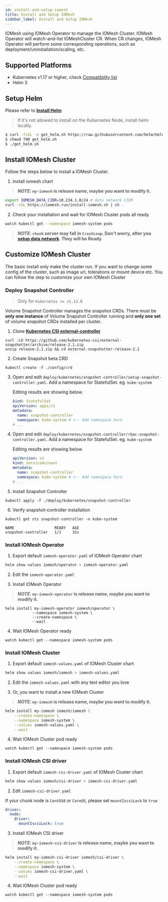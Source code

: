 ```yaml
---
id: install-and-setup-iomesh
title: Install and Setup IOMesh
sidebar_label: Install and Setup IOMesh
---
```


IOMesh using IOMesh Operator to manage the IOMesh Cluster. IOMesh Operator will watch-and-list IOMeshCluster CR. When CR changes, IOMesh Operator will perform some corresponding operations, such as deployment/uninstallation/scaling, etc.

## Supported Platforms

- Kubernetes v1.17 or higher, check [Compatibility list](https://iomesh.com/docs/zbs-operator/overview#compatibility-list-with-kubernetes)
- Helm 3

## Setup Helm

Please refer to **[Install Helm](https://helm.sh/docs/intro/install/)**

> If it's not allowed to install on the Kubernetes Node, install helm locally.

```bash
$ curl -fsSL -o get_helm.sh https://raw.githubusercontent.com/helm/helm/master/scripts/get-helm-3
$ chmod 700 get_helm.sh
$ ./get_helm.sh
```

## Install IOMesh Cluster

Follow the steps below to install a IOMesh Cluster.

1. Install iomesh chart

> **_NOTE_: `my-iomesh` is release name, maybe you want to modify it.**

```bash
export IOMESH_DATA_CIDR=10.234.1.0/24 # data network CIDR
curl -sSL https://iomesh.run/install-iomesh.sh | sh -
```

2. Check your installation and wait for IOMesh Cluster pods all ready

```bash
watch kubectl get --namespace iomesh-system pods
```

> **_NOTE_: `chunk` server may fall in `CrashLoop`. Don't worry, after you [setup data network][2]. They will be Ready**

## Customize IOMesh Cluster

The basic install only make the cluster run. If you want to change some config of the cluster, such as image url, tolerations or mount device etc. You can follow the step to customize your own IOMesh Cluster

### Deploy Snapshot Controller

> Only for `Kubernetes >= v1.13.0`

Volume Snapshot Controller manages the snapshot CRDs.
There must be **only one instance** of Volume Snapshot Controller running and **only one set** of volume snapshot CRDs installed per cluster.

1. Clone **[Kubernetes CSI external-controller](https://github.com/kubernetes-csi/external-snapshotter/tree/release-2.1)**

```shell
curl -LO https://github.com/kubernetes-csi/external-snapshotter/archive/release-2.1.zip
unzip release-2.1.zip && cd external-snapshotter-release-2.1
```

2. Create Snapshot beta CRD

```shell
kubectl create -f ./config/crd
```

3. Open and edit `deploy/kubernetes/snapshot-controller/setup-snapshot-controller.yaml`. Add a namespace for StatefulSet. eg. `kube-system`

   Editing results are showing below.

   ```yaml
   kind: StatefulSet
   apiVersion: apps/v1
   metadata:
     name: snapshot-controller
     namespace: kube-system # <-- Add namespace here
   # ...
   ```

4. Open and edit `deploy/kubernetes/snapshot-controller/rbac-snapshot-controller.yaml`. Add a namespace for StatefulSet. eg. `kube-system`

   Editing results are showing below.

   ```yaml
   apiVersion: v1
   kind: ServiceAccount
   metadata:
     name: snapshot-controller
     namespace: kube-system # <-- Add namespace here
   # ...
   ```

5. Install Snapshot Controller

```shell
kubectl apply -f ./deploy/kubernetes/snapshot-controller
```

6. Verify snapshot-controller installation

```shell
kubectl get sts snapshot-controller -n kube-system
```

```output
NAME                  READY   AGE
snapshot-controller   1/1     32s
```

### Install IOMesh Operator

1. Export default `iomesh-operator.yaml` of IOMesh Operator chart

```bash
helm show values iomesh/operator > iomesh-operator.yaml
```

2. Edit the `iomesh-operator.yaml`

3. Install IOMesh Operator

> **_NOTE_: `my-iomesh-operator` is release name, maybe you want to modify it.**
```
helm install my-iomesh-operator iomesh/operator \
	       	--namespace iomesh-system \
	       	--create-namespace \
	       	--wait
```

4. Wait IOMesh Operator ready

```
watch kubectl get --namespace iomesh-system pods
```

### Install IOMesh Cluster

1. Export default `iomesh-values.yaml` of IOMesh Cluster chart

```bash
helm show values iomesh/iomesh > iomesh-values.yaml
```

2. Edit the `iomesh-values.yaml` with any text editor you love

3. Or, you want to install a new IOMesh Cluster

> **_NOTE_: `my-iomesh` is release name, maybe you want to modify it.**

```bash
helm install my-iomesh iomesh/iomesh \
    --create-namespace \
    --namespace iomesh-system \
    --values iomesh-values.yaml \
    --wait
```

4. Wait IOMesh Cluster pod ready

```
watch kubectl get --namespace iomesh-system pods
```

### Install IOMesh CSI driver

1. Export default `iomesh-csi-driver.yaml` of IOMesh Cluster chart

```bash
helm show values iomesh/csi-driver > iomesh-csi-driver.yaml
```

2. Edit `iomesh-csi-driver.yaml`

If your chunk node is `CentOS8` or `CoreOS`, please set `mountIscsiLock` to `true`

```yaml
driver:
  node:
    driver:
      mountIscsiLock: true
```

3. Install IOMesh CSI driver

> **_NOTE_: `my-iomesh-csi-driver` is release name, maybe you want to modify it.**

```bash
helm install my-iomesh-csi-driver iomesh/csi-driver \
    --create-namespace \
    --namespace iomesh-system \
    --values iomesh-csi-driver.yaml \
    --wait
```

4. Wait IOMesh Cluster pod ready

```
watch kubectl get --namespace iomesh-system pods
```

[1]: http://iomesh.com/charts
[2]: http://www.iomesh.com/docs/installation/setup-iomesh-storage#setup-data-network